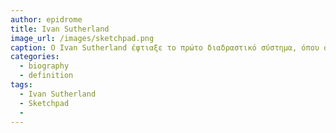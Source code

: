 ```yaml
---
author: epidrome
title: Ivan Sutherland 
image_url: /images/sketchpad.png
caption: O Ivan Sutherland έφτιαξε το πρώτο διαδραστικό σύστημα, όπου ο χρήστης μπορούσε να αλλάξει τα προγράμματα σε πραγματικό χρόνο με απλά συστήματα εισόδου και εξόδου, όπως είναι η οθονή και η πένα. 
categories:
  - biography
  - definition
tags:
  - Ivan Sutherland
  - Sketchpad
  -
---
```


